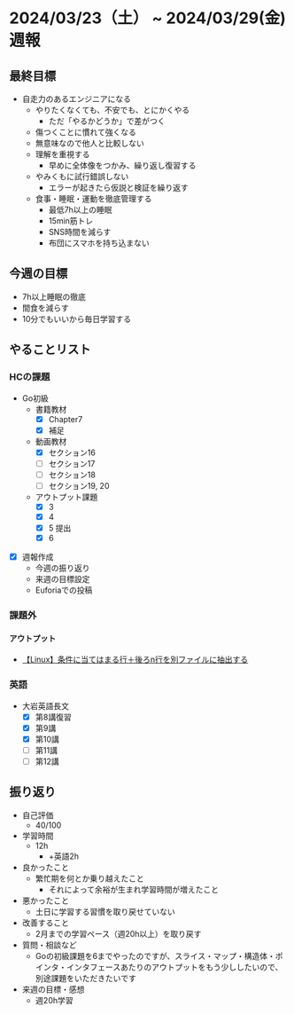 # 2024/03/23（土） ~ 2024/03/29(金) 週報

## 最終目標

- 自走力のあるエンジニアになる
  - やりたくなくても、不安でも、とにかくやる
    - ただ「やるかどうか」で差がつく
  - 傷つくことに慣れて強くなる
  - 無意味なので他人と比較しない
  - 理解を重視する
    - 早めに全体像をつかみ、繰り返し復習する
  - やみくもに試行錯誤しない
    - エラーが起きたら仮説と検証を繰り返す
  - 食事・睡眠・運動を徹底管理する
    - 最低7h以上の睡眠
    - 15min筋トレ
    - SNS時間を減らす
    - 布団にスマホを持ち込まない

## 今週の目標

- 7h以上睡眠の徹底
- 間食を減らす
- 10分でもいいから毎日学習する

## やることリスト

### HCの課題

- Go初級
  - 書籍教材
    - [x] Chapter7
    - [x] 補足
  - 動画教材
    - [x] セクション16
    - [ ] セクション17
    - [ ] セクション18
    - [ ] セクション19, 20
  - アウトプット課題
    - [x] 3
    - [x] 4
    - [x] 5 提出
    - [x] 6

- [x] 週報作成
  - 今週の振り返り
  - 来週の目標設定
  - Euforiaでの投稿

### 課題外

#### アウトプット

- [【Linux】条件に当てはまる行＋後ろn行を別ファイルに抽出する](https://qiita.com/wsigma21/items/8f2e43abfffe45701a88)

### 英語

- 大岩英語長文
  - [x] 第8講復習
  - [x] 第9講
  - [x] 第10講
  - [ ] 第11講
  - [ ] 第12講

## 振り返り

- 自己評価
  - 40/100
- 学習時間
  - 12h
    - +英語2h
- 良かったこと
  - 繁忙期を何とか乗り越えたこと
    - それによって余裕が生まれ学習時間が増えたこと
- 悪かったこと
  - 土日に学習する習慣を取り戻せていない
- 改善すること
  - 2月までの学習ペース（週20h以上）を取り戻す
- 質問・相談など
  - Goの初級課題を6までやったのですが、スライス・マップ・構造体・ポインタ・インタフェースあたりのアウトプットをもう少ししたいので、別途課題をいただきたいです
- 来週の目標・感想
  - 週20h学習
